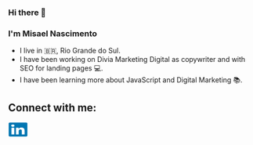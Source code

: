 ### Hi there 👋
### I'm Misael Nascimento
- I live in :brazil:, Rio Grande do Sul.
- I have been working on Divia Marketing Digital as copywriter and with SEO for landing pages :computer:.
- I have been learning more about JavaScript and Digital Marketing :books:.

## Connect with me:
<a href="https://www.linkedin.com/in/misael-nascimento-347b83211/" target="_blank">
<img align="center" alt="misael-nascimento-linkedin" height="30" width="40" src="https://raw.githubusercontent.com/devicons/devicon/master/icons/linkedin/linkedin-original.svg" style="max-width: 100%; ">
</a>
